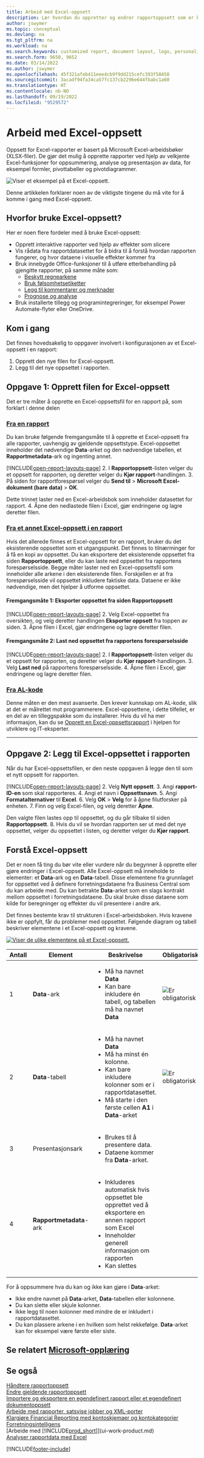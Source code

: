```yaml
---
title: Arbeid med Excel-oppsett
description: Lær hvordan du oppretter og endrer rapportoppsett som er bygd ved hjelp av Excel.
author: jswymer
ms.topic: conceptual
ms.devlang: na
ms.tgt_pltfrm: na
ms.workload: na
ms.search.keywords: customized report, document layout, logo, personalize
ms.search.form: 9650, 9652
ms.date: 03/14/2022
ms.author: jswymer
ms.openlocfilehash: 45f321afeb411eee4cb9f9dd215cefc393f58458
ms.sourcegitcommit: 3acadf94fa34ca57fc137cb2296e644fbabc1a60
ms.translationtype: HT
ms.contentlocale: nb-NO
ms.lasthandoff: 09/19/2022
ms.locfileid: "9529572"
---
```

# <a name="working-with-excel-layouts"></a>Arbeid med Excel-oppsett

Oppsett for Excel-rapporter er basert på Microsoft Excel-arbeidsbøker (XLSX-filer). De gjør det mulig å opprette rapporter ved hjelp av velkjente Excel-funksjoner for oppsummering, analyse og presentasjon av data, for eksempel formler, pivottabeller og pivotdiagrammer.

![Viser et eksempel på et Excel-oppsett.](media/excel-layout-2.png)

Denne artikkelen forklarer noen av de viktigste tingene du må vite for å komme i gang med Excel-oppsett.

## <a name="why-use-excel-layouts"></a>Hvorfor bruke Excel-oppsett?

Her er noen flere fordeler med å bruke Excel-oppsett:

- Opprett interaktive rapporter ved hjelp av effekter som slicere
- Vis rådata fra rapportdatasettet for å bidra til å forstå hvordan rapporten fungerer, og hvor dataene i visuelle effekter kommer fra
- Bruk innebygde Office-funksjoner til å utføre etterbehandling på gjengitte rapporter, på samme måte som:
  - [Beskytt regnearkene](https://support.microsoft.com/en-us/office/protect-a-worksheet-3179efdb-1285-4d49-a9c3-f4ca36276de6)
  - [Bruk følsomhetsetiketter](https://support.microsoft.com/en-us/office/apply-sensitivity-labels-to-your-files-and-email-in-office-2f96e7cd-d5a4-403b-8bd7-4cc636bae0f9)
  - [Legg til kommentarer og merknader](https://support.microsoft.com/en-us/office/insert-comments-and-notes-in-excel-65f504d8-160b-4a05-ac30-46fbd5227a52)
  - [Prognose og analyse](https://support.microsoft.com/en-us/office/introduction-to-what-if-analysis-22bffa5f-e891-4acc-bf7a-e4645c446fb4) 
- Bruk installerte tillegg og programintegreringer, for eksempel Power Automate-flyter eller OneDrive.

## <a name="get-started"></a>Kom i gang

Det finnes hovedsakelig to oppgaver involvert i konfigurasjonen av et Excel-oppsett i en rapport:

1. Opprett den nye filen for Excel-oppsett.
2. Legg til det nye oppsettet i rapporten.

## <a name="task-1-create-the-excel-layout-file"></a>Oppgave 1: Opprett filen for Excel-oppsett

Det er tre måter å opprette en Excel-oppsettsfil for en rapport på, som forklart i denne delen

### <a name="from-any-report"></a>[Fra en rapport](#tab/any-report)

Du kan bruke følgende fremgangsmåte til å opprette et Excel-oppsett fra alle rapporter, uavhengig av gjeldende oppsettstype. Excel-oppsettet inneholder det nødvendige **Data**-arket og den nødvendige tabellen, et **Rapportmetadata**-ark og ingenting annet.

[!INCLUDE[open-report-layouts-page](includes/open-report-layouts-page.md)]
2. I **Rapportoppsett**-listen velger du et oppsett for rapporten, og deretter velger du **Kjør rapport**-handlingen.
3. På siden for rapportforespørsel velger du **Send til** > **Microsoft Excel-dokument (bare data)** > **OK**.

   Dette trinnet laster ned en Excel-arbeidsbok som inneholder datasettet for rapport.
4. Åpne den nedlastede filen i Excel, gjør endringene og lagre deretter filen.

### <a name="from-another-excel-layout-on-a-report"></a>[Fra et annet Excel-oppsett i en rapport](#tab/other-layout)

Hvis det allerede finnes et Excel-oppsett for en rapport, bruker du det eksisterende oppsettet som et utgangspunkt. Det finnes to tilnærminger for å få en kopi av oppsettet. Du kan eksportere det eksisterende oppsettet fra siden **Rapportoppsett**, eller du kan laste ned oppsettet fra rapportens forespørselsside. Begge måter laster ned en Excel-oppsettsfil som inneholder alle arkene i den eksisterende filen. Forskjellen er at fra forespørselsside vil oppsettet inkludere faktiske data. Dataene er ikke nødvendige, men det hjelper å utforme oppsettet.

#### <a name="approach-1-export-the-layout-from-the-report-layouts-page"></a>Fremgangsmåte 1: Eksporter oppsettet fra siden **Rapportoppsett**

[!INCLUDE[open-report-layouts-page](includes/open-report-layouts-page.md)]
2. Velg Excel-oppsettet fra oversikten, og velg deretter handlingen **Eksporter oppsett** fra toppen av siden.
3. Åpne filen i Excel, gjør endringene og lagre deretter filen.

#### <a name="approach-2-download-the-layout-from-the-reports-request-page"></a>Fremgangsmåte 2: Last ned oppsettet fra rapportens forespørselsside

[!INCLUDE[open-report-layouts-page](includes/open-report-layouts-page.md)]
2. I **Rapportoppsett**-listen velger du et oppsett for rapporten, og deretter velger du **Kjør rapport**-handlingen.
3. Velg **Last ned** på rapportens forespørselsside.
4. Åpne filen i Excel, gjør endringene og lagre deretter filen.

### <a name="from-al-code"></a>[Fra AL-kode](#tab/from-code)

Denne måten er den mest avanserte. Den krever kunnskap om AL-kode, slik at det er målrettet mot programmerere. Excel-oppsettene, i dette tilfellet, er en del av en tilleggspakke som du installerer. Hvis du vil ha mer informasjon, kan du se [Opprett en Excel-oppsettsrapport](/dynamics365/business-central/dev-itpro/developer/devenv-howto-excel-report-layout) i hjelpen for utviklere og IT-eksperter.

---

## <a name="task-2-add-the-excel-layout-to-the-report"></a>Oppgave 2: Legg til Excel-oppsettet i rapporten

Når du har Excel-oppsettsfilen, er den neste oppgaven å legge den til som et nytt oppsett for rapporten.

[!INCLUDE[open-report-layouts-page](includes/open-report-layouts-page.md)]
2. Velg **Nytt oppsett**.
3. Angi **rapport-ID-en** som skal rapporteres.
4. Angi et navn i **Oppsettsnavn**.
5. Angi **Formatalternativer** til **Excel**.
6. Velg **OK** > **Velg** for å åpne filutforsker på enheten. 
7. Finn og velg Excel-filen, og velg deretter **Åpne**.

   Den valgte filen lastes opp til oppsettet, og du går tilbake til siden **Rapportoppsett**.
8. Hvis du vil se hvordan rapporten ser ut med det nye oppsettet, velger du oppsettet i listen, og deretter velger du **Kjør rapport**.


<!--

**Data** sheet
  - An Excel layout must contain a sheet named **Data**.
  - The **Data** sheet can only include one table named **Data**.

**Data** table
  - The **Data** sheet must include a table that has the name **Data**.
  - The table must have at least one column and can only include columns that are also in report dataset.
  - The table must start in the first cell A1 of the **Data** sheet.

3. Report Metadata 
-->

## <a name="understanding-excel-layouts"></a>Forstå Excel-oppsett

Det er noen få ting du bør vite eller vurdere når du begynner å opprette eller gjøre endringer i Excel-oppsett. Alle Excel-oppsett må inneholde to elementer: et **Data**-ark og en **Data**-tabell. Disse elementene fra grunnlaget for oppsettet ved å definere forretningsdataene fra Business Central som du kan arbeide med. Du kan betrakte **Data**-arket som en slags kontrakt mellom oppsettet i forretningsdataene. Du skal bruke disse dataene som kilde for beregninger og effekter du vil presentere i andre ark.

Det finnes bestemte krav til strukturen i Excel-arbeidsboken. Hvis kravene ikke er oppfylt, får du problemer med oppsettet. Følgende diagram og tabell beskriver elementene i et Excel-oppsett og kravene.

[![Viser de ulike elementene på et Excel-oppsett.](media/excel-layout-callouts-2.png)](media/excel-layout-callouts-2.png#lightbox)

|Antall|Element|Beskrivelse|Obligatorisk|
|---|-------|----|---|
|1|**Data**-ark|<ul><li>Må ha navnet **Data**</li><li>Kan bare inkludere én tabell, og tabellen må ha navnet **Data**</li></ul>|![Er obligatorisk](media/check.png) | 
|2|**Data**-tabell|<ul><li>Må ha navnet **Data**</li><li>Må ha minst én kolonne.</li><li>Kan bare inkludere kolonner som er i rapportdatasettet.</li><li>Må starte i den første cellen **A1** i **Data**-arket</li></ul>|![Er obligatorisk](media/check.png)|
|3|Presentasjonsark|<ul><li>Brukes til å presentere data.</li><li>Dataene kommer fra **Data**-arket. </li></ul>||
|4|**Rapportmetadata**-ark|<ul><li>Inkluderes automatisk hvis oppsettet ble opprettet ved å eksportere en annen rapport som Excel</li><li>Inneholder generell informasjon om rapporten</li><li>Kan slettes</li></ul>|

For å oppsummere hva du kan og ikke kan gjøre i **Data**-arket:

- Ikke endre navnet på **Data**-arket, **Data**-tabellen eller kolonnene.
- Du kan slette eller skjule kolonner.
- Ikke legg til noen kolonner med mindre de er inkludert i rapportdatasettet.
- Du kan plassere arkene i en hvilken som helst rekkefølge. **Data**-arket kan for eksempel være første eller siste.

## <a name="see-related-microsoft-training"></a>Se relatert [Microsoft-opplæring](/training/modules/change-documents-dynamics-365-business-central/index)

## <a name="see-also"></a>Se også

[Håndtere rapportoppsett](ui-manage-report-layouts.md)  
[Endre gjeldende rapportoppsett](ui-how-change-layout-currently-used-report.md)  
[Importere og eksportere en egendefinert rapport eller et egendefinert dokumentoppsett](ui-how-import-and-export-report-layout.md)  
[Arbeide med rapporter, satsvise jobber og XML-porter](ui-work-report.md)  
[Klargjøre Financial Reporting med kontoskjemaer og kontokategorier](bi-how-work-account-schedule.md)  
[Forretningsintelligens](bi.md)  
[Arbeide med [!INCLUDE[prod_short](includes/prod_short.md)]](ui-work-product.md)  
[Analyser rapportdata med Excel](report-analyze-excel.md)  


[!INCLUDE[footer-include](includes/footer-banner.md)]
